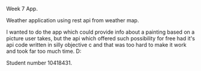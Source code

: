 Week 7 App. 

Weather application using rest api from weather map.

I wanted to do the app which could provide info about a painting based on a picture user takes, but the api which
offered such possibility for free had it's api code written in silly objective c and that was too hard to make it
work and took far too much time. D:

Student number 10418431.
